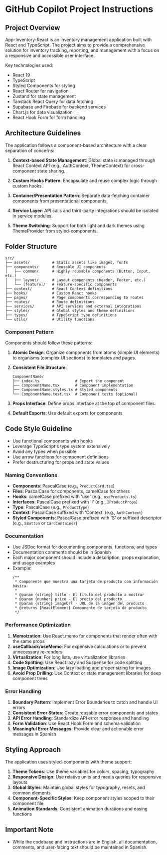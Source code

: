 # GitHub Copilot Project Instructions

## Project Overview

App-Inventory-React is an inventory management application built with React and TypeScript. The project aims to provide a comprehensive solution for inventory tracking, reporting, and management with a focus on a responsive and accessible user interface.

Key technologies used:

- React 19
- TypeScript
- Styled Components for styling
- React Router for navigation
- Zustand for state management
- Tanstack React Query for data fetching
- Supabase and Firebase for backend services
- Chart.js for data visualization
- React Hook Form for form handling

## Architecture Guidelines

The application follows a component-based architecture with a clear separation of concerns:

1. **Context-based State Management**: Global state is managed through React Context API (e.g., AuthContext, ThemeContext) for cross-component state sharing.

2. **Custom Hooks Pattern**: Encapsulate and reuse complex logic through custom hooks.

3. **Container/Presentation Pattern**: Separate data-fetching container components from presentational components.

4. **Service Layer**: API calls and third-party integrations should be isolated in service modules.

5. **Theme Switching**: Support for both light and dark themes using ThemeProvider from styled-components.

## Folder Structure

```
src/
├── assets/          # Static assets like images, fonts
├── components/      # Reusable UI components
│   ├── common/      # Highly reusable components (Button, Input, etc.)
│   ├── layout/      # Layout components (Header, Footer, etc.)
│   └── [feature]/   # Feature-specific components
├── context/         # React Context definitions
├── hooks/           # Custom React hooks
├── pages/           # Page components corresponding to routes
├── routes/          # Route definitions
├── services/        # API services and external integrations
├── styles/          # Global styles and theme definitions
├── types/           # TypeScript type definitions
└── utils/           # Utility functions
```

### Component Pattern

Components should follow these patterns:

1. **Atomic Design**: Organize components from atoms (simple UI elements) to organisms (complex UI sections) to templates and pages.

2. **Consistent File Structure**:

   ```
   ComponentName/
   ├── index.ts                # Export the component
   ├── ComponentName.tsx       # Component implementation
   ├── ComponentName.styles.ts # Styled components
   └── ComponentName.test.tsx  # Component tests (optional)
   ```

3. **Props Interface**: Define props interface at the top of component files.

4. **Default Exports**: Use default exports for components.

## Code Style Guideline

- Use functional components with hooks
- Leverage TypeScript's type system extensively
- Avoid any types when possible
- Use arrow functions for component definitions
- Prefer destructuring for props and state values

### Naming Conventions

- **Components**: PascalCase (e.g., `ProductCard.tsx`)
- **Files**: PascalCase for components, camelCase for others
- **Hooks**: camelCase prefixed with 'use' (e.g., `useProducts.ts`)
- **Interfaces**: PascalCase prefixed with 'I' (e.g., `IProductProps`)
- **Type**: PascalCase (e.g., `ProductType`)
- **Context**: PascalCase suffixed with 'Context' (e.g., `AuthContext`)
- **Styled Components**: PascalCase prefixed with 'S' or suffixed descriptor (e.g., `SButton` or `CardContainer`)

### Documentation

- Use JSDoc format for documenting components, functions, and types
- Documentation comments should be in Spanish
- Each major component should include a description, props explanation, and usage examples
- Example:
  ```tsx
  /**
   * Componente que muestra una tarjeta de producto con información básica.
   *
   * @param {string} title - El título del producto a mostrar
   * @param {number} price - El precio del producto
   * @param {string} imageUrl - URL de la imagen del producto
   * @returns {ReactElement} Componente de tarjeta de producto
   */
  ```

### Performance Optimization

1. **Memoization**: Use React.memo for components that render often with the same props
2. **useCallback/useMemo**: For expensive calculations or to prevent unnecessary re-renders
3. **Virtualization**: For long lists, use virtualization libraries
4. **Code Splitting**: Use React.lazy and Suspense for code splitting
5. **Image Optimization**: Use lazy loading and proper sizing for images
6. **Avoid Prop Drilling**: Use Context or state management libraries for deep component trees

### Error Handling

1. **Boundary Pattern**: Implement Error Boundaries to catch and handle UI errors
2. **Consistent Error States**: Create reusable error components and states
3. **API Error Handling**: Standardize API error responses and handling
4. **Form Validation**: Use React Hook Form and schema validation
5. **Meaningful Error Messages**: Provide clear and actionable error messages in Spanish

## Styling Approach

The application uses styled-components with theme support:

1. **Theme Tokens**: Use theme variables for colors, spacing, typography
2. **Responsive Design**: Use relative units and media queries for responsive layouts
3. **Global Styles**: Maintain global styles for typography, resets, and common elements
4. **Component-Specific Styles**: Keep component styles scoped to their component file
5. **Animation Standards**: Consistent animation durations and easing functions

## Important Note

- While the codebase and instructions are in English, all documentation, comments, and user-facing text should be maintained in Spanish.
